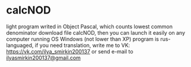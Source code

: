 # calcNOD
light program writed in Object Pascal, which counts lowest common denominator
download file calcNOD, then you can launch it easily on any computer running OS Windows (not lower than XP)
program is rus-languaged, if you need translation, write me to VK: https://vk.com/ilya_smirkin200137
or send e-mail to ilyasmirkin200137@gmail.com
